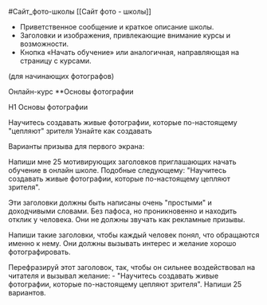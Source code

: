 #Сайт_фото-школы 
[[Сайт фото - школы]]

- Приветственное сообщение и краткое описание школы.
- Заголовки и изображения, привлекающие внимание курсы и возможности.
- Кнопка «Начать обучение» или аналогичная, направляющая на страницу с курсами.

 (для начинающих фотографов)

Онлайн-курс
**Основы фотографии

Н1 Основы фотографии

Научитесь создавать живые фотографии, которые по-настоящему "цепляют" зрителя
Узнайте как создавать 

Варианты призыва для первого экрана:




Напиши мне 25 мотивирующих заголовков приглашающих начать обучение в онлайн школе.
Подобные следующему: "Научитесь создавать живые фотографии, которые по-настоящему цепляют зрителя".

Эти заголовки должны быть написаны очень "простыми" и доходчивыми словами. Без пафоса, но проникновенно и находить отклик у человека. Они не должны звучать как рекламные призывы.

Напиши такие заголовки, чтобы каждый человек понял, что обращаются именно к нему. Они должны вызывать интерес и желание хорошо фотографировать. 

Перефразируй этот заголовок, так, чтобы он сильнее воздействовал на читателя и вызывал желание: - "Научитесь создавать живые фотографии, которые по-настоящему цепляют зрителя".
Напиши 25 вариантов.